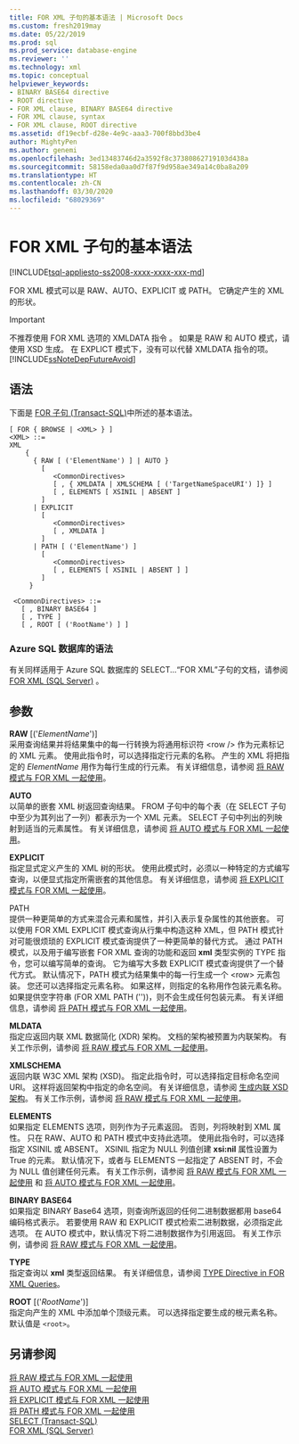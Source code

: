 ```yaml
---
title: FOR XML 子句的基本语法 | Microsoft Docs
ms.custom: fresh2019may
ms.date: 05/22/2019
ms.prod: sql
ms.prod_service: database-engine
ms.reviewer: ''
ms.technology: xml
ms.topic: conceptual
helpviewer_keywords:
- BINARY BASE64 directive
- ROOT directive
- FOR XML clause, BINARY BASE64 directive
- FOR XML clause, syntax
- FOR XML clause, ROOT directive
ms.assetid: df19ecbf-d28e-4e9c-aaa3-700f8bbd3be4
author: MightyPen
ms.author: genemi
ms.openlocfilehash: 3ed13483746d2a3592f8c37380862719103d438a
ms.sourcegitcommit: 58158eda0aa0d7f87f9d958ae349a14c0ba8a209
ms.translationtype: HT
ms.contentlocale: zh-CN
ms.lasthandoff: 03/30/2020
ms.locfileid: "68029369"
---
```

# <a name="basic-syntax-of-the-for-xml-clause"></a>FOR XML 子句的基本语法

[!INCLUDE[tsql-appliesto-ss2008-xxxx-xxxx-xxx-md](../../includes/tsql-appliesto-ss2008-xxxx-xxxx-xxx-md.md)]

FOR XML 模式可以是 RAW、AUTO、EXPLICIT 或 PATH。 它确定产生的 XML 的形状。  
  
> [!IMPORTANT]  
> 不推荐使用 FOR XML 选项的 XMLDATA 指令   。 如果是 RAW 和 AUTO 模式，请使用 XSD 生成。 在 EXPLICT 模式下，没有可以代替 XMLDATA 指令的项。 [!INCLUDE[ssNoteDepFutureAvoid](../../includes/ssnotedepfutureavoid-md.md)]

## <a name="syntax"></a>语法

下面是 [FOR 子句 (Transact-SQL)](../../t-sql/queries/select-for-clause-transact-sql.md)中所述的基本语法。

```  
[ FOR { BROWSE | <XML> } ]  
<XML> ::=  
XML   
    {   
      { RAW [ ('ElementName') ] | AUTO }   
        [   
           <CommonDirectives>   
           [ , { XMLDATA | XMLSCHEMA [ ('TargetNameSpaceURI') ]} ]
           [ , ELEMENTS [ XSINIL | ABSENT ]   
        ]  
      | EXPLICIT   
        [   
           <CommonDirectives>   
           [ , XMLDATA ]   
        ]  
      | PATH [ ('ElementName') ]   
        [   
           <CommonDirectives>   
           [ , ELEMENTS [ XSINIL | ABSENT ] ]  
        ]  
     }   
  
 <CommonDirectives> ::=   
   [ , BINARY BASE64 ]  
   [ , TYPE ]  
   [ , ROOT [ ('RootName') ] ]  
```  

### <a name="syntax-for-azure-sql-database"></a>Azure SQL 数据库的语法

有关同样适用于 Azure SQL 数据库的 SELECT...“FOR XML”子句的文档，请参阅 [FOR XML (SQL Server)](../../relational-databases/xml/for-xml-sql-server.md)  。

## <a name="arguments"></a>参数

**RAW** [('_ElementName_')]  
 采用查询结果并将结果集中的每一行转换为将通用标识符 \<row /> 作为元素标记的 XML 元素。 使用此指令时，可以选择指定行元素的名称。 产生的 XML 将把指定的 *ElementName* 用作为每行生成的行元素。 有关详细信息，请参阅 [将 RAW 模式与 FOR XML 一起使用](../../relational-databases/xml/use-raw-mode-with-for-xml.md)。  
  
**AUTO**  
 以简单的嵌套 XML 树返回查询结果。 FROM 子句中的每个表（在 SELECT 子句中至少为其列出了一列）都表示为一个 XML 元素。 SELECT 子句中列出的列映射到适当的元素属性。 有关详细信息，请参阅 [将 AUTO 模式与 FOR XML 一起使用](../../relational-databases/xml/use-auto-mode-with-for-xml.md)。  
  
**EXPLICIT**  
 指定显式定义产生的 XML 树的形状。 使用此模式时，必须以一种特定的方式编写查询，以便显式指定所需嵌套的其他信息。 有关详细信息，请参阅 [将 EXPLICIT 模式与 FOR XML 一起使用](../../relational-databases/xml/use-explicit-mode-with-for-xml.md)。  
  
PATH   
 提供一种更简单的方式来混合元素和属性，并引入表示复杂属性的其他嵌套。 可以使用 FOR XML EXPLICIT 模式查询从行集中构造这种 XML，但 PATH 模式针对可能很烦琐的 EXPLICIT 模式查询提供了一种更简单的替代方式。 通过 PATH 模式，以及用于编写嵌套 FOR XML 查询的功能和返回 **xml** 类型实例的 TYPE 指令，您可以编写简单的查询。 它为编写大多数 EXPLICIT 模式查询提供了一个替代方式。 默认情况下，PATH 模式为结果集中的每一行生成一个 \<row> 元素包装。 您还可以选择指定元素名称。 如果这样，则指定的名称用作包装元素名称。 如果提供空字符串 (FOR XML PATH (''))，则不会生成任何包装元素。 有关详细信息，请参阅 [将 PATH 模式与 FOR XML 一起使用](../../relational-databases/xml/use-path-mode-with-for-xml.md)。  
  
**MLDATA**  
 指定应返回内联 XML 数据简化 (XDR) 架构。 文档的架构被预置为内联架构。 有关工作示例，请参阅 [将 RAW 模式与 FOR XML 一起使用](../../relational-databases/xml/use-raw-mode-with-for-xml.md)。  
  
**XMLSCHEMA**  
 返回内联 W3C XML 架构 (XSD)。 指定此指令时，可以选择指定目标命名空间 URI。 这样将返回架构中指定的命名空间。 有关详细信息，请参阅 [生成内联 XSD 架构](../../relational-databases/xml/generate-an-inline-xsd-schema.md)。 有关工作示例，请参阅 [将 RAW 模式与 FOR XML 一起使用](../../relational-databases/xml/use-raw-mode-with-for-xml.md)。  
  
**ELEMENTS**  
 如果指定 ELEMENTS 选项，则列作为子元素返回。 否则，列将映射到 XML 属性。 只在 RAW、AUTO 和 PATH 模式中支持此选项。 使用此指令时，可以选择指定 XSINIL 或 ABSENT。 XSINIL 指定为 NULL 列值创建 **xsi:nil** 属性设置为 True 的元素。 默认情况下，或者与 ELEMENTS 一起指定了 ABSENT 时，不会为 NULL 值创建任何元素。 有关工作示例，请参阅 [将 RAW 模式与 FOR XML 一起使用](../../relational-databases/xml/use-raw-mode-with-for-xml.md) 和 [将 AUTO 模式与 FOR XML 一起使用](../../relational-databases/xml/use-auto-mode-with-for-xml.md)。  
  
**BINARY BASE64**  
 如果指定 BINARY Base64 选项，则查询所返回的任何二进制数据都用 base64 编码格式表示。 若要使用 RAW 和 EXPLICIT 模式检索二进制数据，必须指定此选项。 在 AUTO 模式中，默认情况下将二进制数据作为引用返回。 有关工作示例，请参阅 [将 RAW 模式与 FOR XML 一起使用](../../relational-databases/xml/use-raw-mode-with-for-xml.md)。  
  
**TYPE**  
 指定查询以 **xml** 类型返回结果。 有关详细信息，请参阅 [TYPE Directive in FOR XML Queries](../../relational-databases/xml/type-directive-in-for-xml-queries.md)。  
  
**ROOT** [('_RootName_')]  
 指定向产生的 XML 中添加单个顶级元素。 可以选择指定要生成的根元素名称。 默认值是 `<root>`。  
  
## <a name="see-also"></a>另请参阅  
 [将 RAW 模式与 FOR XML 一起使用](../../relational-databases/xml/use-raw-mode-with-for-xml.md)   
 [将 AUTO 模式与 FOR XML 一起使用](../../relational-databases/xml/use-auto-mode-with-for-xml.md)   
 [将 EXPLICIT 模式与 FOR XML 一起使用](../../relational-databases/xml/use-explicit-mode-with-for-xml.md)   
 [将 PATH 模式与 FOR XML 一起使用](../../relational-databases/xml/use-path-mode-with-for-xml.md)   
 [SELECT (Transact-SQL)](../../t-sql/queries/select-transact-sql.md)   
 [FOR XML (SQL Server)](../../relational-databases/xml/for-xml-sql-server.md)  
